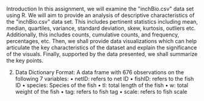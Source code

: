 Introduction
In this assignment, we will examine the "inchBio.csv" data set using R. We will aim to provide an analysis of descriptive characteristics of the "inchBio.csv" data set. This includes pertinent statistics including mean, median, quartiles, variance, standard deviation, skew, kurtosis, outliers etc. Additionally, this includes counts, cumulative counts, and frequency, percentages, etc.
Then, we shall provide data visualizations which can help articulate the key characteristics of the dataset and explain the significance of the visuals.
Finally, supported by the data presented, we shall summarize the key points. 


2. Data Dictionary
Format: A data frame with 676 observations on the following 7 variables:
•	netID: refers to net ID 
•	fishID: refers to the fish ID 
•	species: Species of the fish
•	tl: total length of the fish
•	w: total weight of the fish
•	tag: refers to fish tag
•	scale: refers to fish scale
